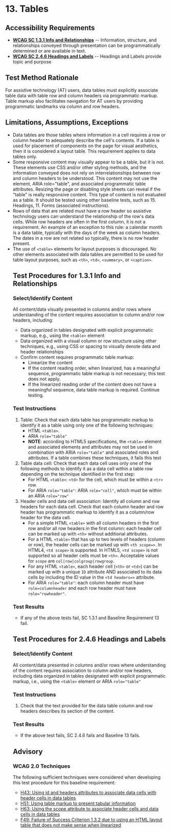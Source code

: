 # 13. Tables
## Accessibility Requirements
* **[WCAG SC 1.3.1 Info and Relationships](https://www.w3.org/TR/UNDERSTANDING-WCAG20/content-structure-separation-programmatic.html)** -- Information, structure, and relationships conveyed through presentation can be programmatically determined or are available in text.
* **[WCAG SC 2.4.6 Headings and Labels](https://www.w3.org/TR/UNDERSTANDING-WCAG20/navigation-mechanisms-descriptive.html)** -- Headings and Labels provide topic and purpose

## Test Method Rationale
For assistive technology (AT) users, data tables must explicitly associate table data with table row and column headers via programmatic markup. Table markup also facilitates navigation for AT users by providing programmatic landmarks via column and row headers.

## Limitations, Assumptions, Exceptions
* Data tables are those tables where information in a cell requires a row or column header to adequately describe the cell's contents. If a table is used for placement of components on the page for visual aesthetics, then it is considered a layout table. This requirement applies to data tables only.
* Some responsive content may visually appear to be a table, but it is not. These elements use CSS and/or other styling methods, and the information conveyed does not rely on interrelationships between row and column headers to be understood. This content may not use the <table> element, ARIA role="table", and associated programmatic table attributes. Resizing the page or disabling style sheets can reveal if the “table” is really responsive content. This type of content is not evaluated as a table. It should be tested using other baseline tests, such as 15. Headings, 11. Forms (associated instructions).
* Rows of data that are related must have a row header so assistive technology users can understand the relationship of the row's data cells. While row headers are often in the first column, it is not a requirement. An example of an exception to this rule: a calendar month is a data table, typically with the days of the week as column headers. The dates in a row are not related so typically, there is no row header present.
* The use of `<table>` elements for layout purposes is discouraged. No other elements associated with data tables are permitted to be used for table layout purposes, such as `<th>`, `<td>`, `<summary>`, or `<caption>`.

## Test Procedures for 1.3.1 Info and Relationships
### Select/Identify Content
All content/data visually presented in columns and/or rows where understanding of the content requires association to column and/or row headers, including:
* Data organized in tables designated with explicit programmatic markup, e.g., using the `<table>` element
* Data organized with a visual column or row structure using other techniques, e.g., using CSS or spacing to visually denote data and header relationships 
* Confirm content requires programmatic table markup:
    * Linearize the content
    * If the content reading order, when linearized, has a meaningful sequence, programmatic table markup is not necessary; this test does not apply.
    * If the linearized reading order of the content does not have a meaningful sequence, data table markup is required. Continue testing.

### Test Instructions
1. Table: Check that each data table has programmatic markup to identify it as a table using only one of the following techniques:
   * HTML `<table>`. 
   * ARIA `role="table"`
   * **NOTE**: according to HTML5 specifications, the `<table>` element and associated elements and attributes may not be used in combination with ARIA `role="table"` and associated roles and attributes. If a table combines these techniques, it fails this test
2. Table data cell: Check that each data cell uses only one of the following methods to identify it as a data cell within a table row depending on the technique identified in the first step:
   * For HTML `<table>`: `<td>` for the cell, which must be within a `<tr>` row. 
   * For ARIA `role="table"`: ARIA `role="cell"`, which must be within an ARIA `role="row"`
3. Header cells and data cell association: Identify all column and row headers for each data cell. Check that each column header and row header has programmatic markup to identify it as a column/row header for the data cell.
   * For a simple HTML `<table>` with all column headers in the first row and/or all row headers in the first column: each header cell can be marked up with `<th>` without additional attributes.
   * For a HTML `<table>` that has up to two levels of headers (column or row), the header cells can be marked up with `<th scope=>`. In HTML4, `<td scope>` is supported. In HTML5, `<td scope>` is not supported so all header cells must be `<th>`. Acceptable values for `scope` are `col|row|colgroup|rowgroup`.
   * For any HTML `<table>`, each header cell (`<th>` or `<td>`) can be marked up with a unique `ID` attribute AND associated to its data cells by including the ID value in the `<td headers=>` attribute.
   * For ARIA `role="table"`: each column header must have `role=columnheader` and each row header must have `role="rowheader"`.

### Test Results
* If any of the above tests fail, SC 1.3.1 and Baseline Requirement 13 fail.

## Test Procedures for 2.4.6 Headings and Labels
### Select/Identify Content
All content/data presented in columns and/or rows where understanding of the content requires association to column and/or row headers, including data organized in tables designated with explicit programmatic markup, i.e., using the `<table>` element or ARIA `role="table"`

### Test Instructions
1. Check that the text provided for the data table column and row headers describes its section of the content. 

### Test Results
* If the above test fails, SC 2.4.6 fails and Baseline 13 fails.

## Advisory
### WCAG 2.0 Techniques
The following sufficient techniques  were considered when developing this test procedure for this baseline requirement:
  * [H43: Using id and headers attributes to associate data cells with header cells in data tables](https://www.w3.org/TR/WCAG20-TECHS/H43.html)
  * [H51: Using table markup to present tabular information](https://www.w3.org/TR/WCAG20-TECHS/H51.html)
  * [H63: Using the scope attribute to associate header cells and data cells in data tables](https://www.w3.org/TR/WCAG20-TECHS/H63.html)
  * [F49: Failure of Success Criterion 1.3.2 due to using an HTML layout table that does not make sense when linearized](https://www.w3.org/TR/WCAG20-TECHS/F49.html)
